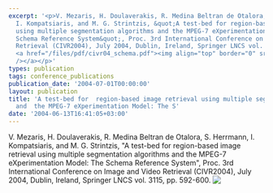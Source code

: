 ```yaml
---
excerpt: '<p>V. Mezaris, H. Doulaverakis, R. Medina Beltran de Otalora, S. Herrmann,
  I. Kompatsiaris, and M. G. Strintzis, &quot;A test-bed for region-based image retrieval
  using multiple segmentation algorithms and the MPEG-7 eXperimentation Model: The
  Schema Reference System&quot;, Proc. 3rd International Conference on Image and Video
  Retrieval (CIVR2004), July 2004, Dublin, Ireland, Springer LNCS vol. 3115, pp. 592-600.
  <a href="/files/pdf/civr04_schema.pdf"><img align="top" border="0" src="/files/pdf/pdf.png"
  /></a></p>'
types: publication
tags: conference_publications
publication_date: '2004-07-01T00:00:00'
layout: publication
title: 'A test-bed for  region-based image retrieval using multiple segmentation algorithms
  and  the MPEG-7 eXperimentation Model: The S'
date: '2004-06-13T16:41:05+03:00'
---
```

<p>V. Mezaris, H. Doulaverakis, R. Medina Beltran de Otalora, S. Herrmann, I. Kompatsiaris, and M. G. Strintzis, &quot;A test-bed for region-based image retrieval using multiple segmentation algorithms and the MPEG-7 eXperimentation Model: The Schema Reference System&quot;, Proc. 3rd International Conference on Image and Video Retrieval (CIVR2004), July 2004, Dublin, Ireland, Springer LNCS vol. 3115, pp. 592-600. <a href="/files/pdf/civr04_schema.pdf"><img align="top" border="0" src="/files/pdf/pdf.png" /></a></p>
